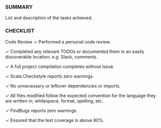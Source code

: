 ### SUMMARY
List and description of the tasks achieved.


### CHECKLIST
Code Review
✓ Performed a personal code review.

✓ Completed any relevant TODOs or documented them in an easily discoverable location; e.g. Slack, comments.

✓ A full project compilation completes without issue.

✓ Scala Checkstyle reports zero warnings.

✓ No unnecessary or leftover dependencies or imports.

✓ All files modified follow the expected convention for the language they are written in; whitespace, format, spelling, etc.

✓ FindBugs reports zero warnings.

✓ Ensured that the test coverage is above 80%.



